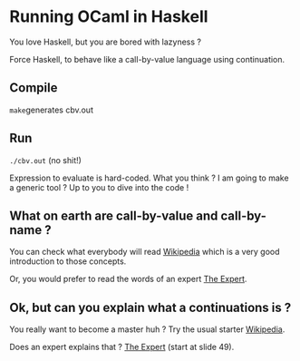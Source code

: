 # Running OCaml in Haskell

You love Haskell, but you are bored with lazyness ?

Force Haskell, to behave like a call-by-value language using continuation.

## Compile

`make`generates cbv.out

## Run

`./cbv.out` (no shit!)

Expression to evaluate is hard-coded. What you think ? I am going to make a generic tool ? Up to you to dive into the code !

## What on earth are call-by-value and call-by-name ?

You can check what everybody will read [Wikipedia](https://en.wikipedia.org/wiki/Evaluation_strategy) which is a very good introduction to those concepts.

Or, you would prefer to read the words of an expert [The Expert](http://pauillac.inria.fr/~xleroy/mpri/2-4/semantics.pdf).

## Ok, but can you explain what a continuations is ?

You really want to become a master huh ? Try the usual starter [Wikipedia](https://en.wikipedia.org/wiki/Continuation).

Does an expert explains that ? [The Expert](http://pauillac.inria.fr/~xleroy/mpri/2-4/transformations.pdf) (start at slide 49).
